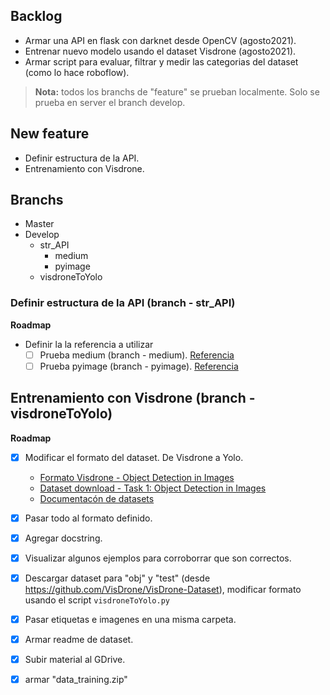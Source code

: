 ## Backlog

* Armar una API en flask con darknet desde OpenCV (agosto2021).
* Entrenar nuevo modelo usando el dataset Visdrone (agosto2021).
* Armar script para evaluar, filtrar y medir las categorias del dataset (como lo hace roboflow).

> **Nota:** todos los branchs de "feature" se prueban localmente. Solo se prueba en server el branch develop.

## New feature
* Definir estructura de la API.
* Entrenamiento con Visdrone.

## Branchs

- Master
- Develop
    - str_API
        - medium
        - pyimage
    - visdroneToYolo

### Definir estructura de la API (branch - str_API)

**Roadmap**
* Definir la la referencia a utilizar 
    - [ ] Prueba medium (branch - medium).
        [Referencia](https://medium.com/analytics-vidhya/object-detection-using-yolo-v3-and-deploying-it-on-docker-and-minikube-c1192e81ae7a)
    - [ ] Prueba pyimage (branch - pyimage).
        [Referencia](https://www.pyimagesearch.com/2018/11/12/yolo-object-detection-with-opencv/)
        
## Entrenamiento con Visdrone (branch - visdroneToYolo)

**Roadmap**
- [x] Modificar el formato del dataset. De Visdrone a Yolo.
	* [Formato Visdrone - Object Detection in Images](http://aiskyeye.com/evaluate/results-format/)
    * [Dataset download - Task 1: Object Detection in Images](https://github.com/VisDrone/VisDrone-Dataset)
    * [Documentacón de datasets](https://docs.google.com/spreadsheets/d/1atzYZL8IrZ4RDQQDC8rHAR0ydo9VwBXqHv8p4fDXsVo/edit#gid=968418162&range=B8)

- [x] Pasar todo al formato definido.
- [x] Agregar docstring.
- [x] Visualizar algunos ejemplos para corroborrar que son correctos.
- [x] Descargar dataset para "obj" y "test" (desde https://github.com/VisDrone/VisDrone-Dataset), modificar formato usando el script `visdroneToYolo.py`
- [x] Pasar etiquetas e imagenes en una misma carpeta.
- [x] Armar readme de dataset.
- [x] Subir material al GDrive.
- [x] armar "data_training.zip"

